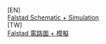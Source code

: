 [EN]  
[Falstad Schematic + Simulation](http://www.falstad.com/circuit/circuitjs.html?cct=$+1+0.000005+10.20027730826997+81+5+43%0Ar+528+176+528+240+0+1000%0Ar+528+240+528+304+0+1000%0Aw+256+496+336+496+0%0Aw+256+432+336+432+0%0Aw+256+368+336+368+0%0Aw+256+304+336+304+0%0Aw+256+240+336+240+0%0Aw+256+176+336+176+0%0Aw+416+176+528+176+0%0Aw+528+240+416+240+0%0Aw+416+304+528+304+0%0Aw+528+368+416+368+0%0Aw+416+432+528+432+0%0Aw+528+496+416+496+0%0Aw+528+176+528+96+0%0AR+528+96+528+32+0+0+40+5+0+0+0.5%0Aw+304+128+304+192+0%0Aw+304+192+304+256+0%0Aw+304+256+304+320+0%0Aw+304+320+304+384+0%0Aw+304+384+304+448+0%0Aw+304+448+304+576+0%0As+256+176+304+128+0+1+false%0As+256+240+304+192+0+1+false%0As+256+304+304+256+0+1+false%0As+256+368+304+320+0+1+false%0As+256+496+304+448+0+1+false%0As+336+496+384+448+0+1+false%0As+256+432+304+384+0+1+false%0As+336+368+384+320+0+1+false%0As+336+304+384+256+0+1+false%0As+336+240+384+192+0+1+false%0As+336+176+384+128+0+1+false%0Aw+384+448+384+576+0%0Aw+384+384+384+448+0%0Aw+384+320+384+384+0%0Aw+384+256+384+320+0%0Aw+384+192+384+256+0%0Aw+384+128+384+192+0%0Aw+336+176+416+176+0%0Aw+336+240+416+240+0%0Aw+336+304+416+304+0%0Aw+336+368+416+368+0%0Aw+336+432+416+432+0%0Aw+336+496+416+496+0%0Aw+464+384+464+448+0%0As+416+432+464+384+0+1+false%0Aw+464+320+464+384+0%0As+416+368+464+320+0+1+false%0Aw+464+256+464+320+0%0As+416+304+464+256+0+1+false%0Aw+464+192+464+256+0%0As+416+240+464+192+0+1+false%0Aw+464+128+464+192+0%0As+416+176+464+128+0+1+false%0As+416+496+464+448+0+1+false%0Aw+464+448+464+576+0%0Ar+464+576+384+576+0+6800%0Ar+384+576+304+576+0+6800%0Ar+464+576+464+656+0+6800%0Ag+464+656+464+704+0%0Aa+912+384+1056+384+1+10000+-15+1000000+0+0%0Aw+912+400+912+464+0%0Aw+1056+384+1056+464+0%0Ar+912+464+1056+464+0+203600%0Ar+816+464+912+464+0+1000%0Ag+816+464+816+512+0%0Aw+1056+384+1200+384+2%0Aw+912+368+688+368+0%0Aw+688+576+464+576+2%0Aw+688+368+688+576+0%0Ar+528+304+528+368+0+1000%0Ar+528+368+528+432+0+1000%0Ar+528+432+528+496+0+1000%0Ax+1068+400+1301+403+4+10+this%5Csvalue%5Csis%5Cswhat%5Csyou%5Csread%5Csfrom%5Csthe%5CsMCU%5Cs(0~1023)%0As+336+432+384+384+0+1+false%0Ax+688+576+840+579+4+10+connect%5Csto%5CsPin%5Cs2%5Csof%5CsDigispark%0Ao+69+64+0+4615+0.0000762939453125+0.00009765625+0+2+69+3%0Ao+67+64+0+4615+0.0000762939453125+0.00009765625+1+2+67+3%0A
)  
[TW]  
[Falstad 電路圖 + 模擬](http://www.falstad.com/circuit/circuitjs.html?cct=$+1+0.000005+10.20027730826997+81+5+43%0Ar+528+176+528+240+0+1000%0Ar+528+240+528+304+0+1000%0Aw+256+496+336+496+0%0Aw+256+432+336+432+0%0Aw+256+368+336+368+0%0Aw+256+304+336+304+0%0Aw+256+240+336+240+0%0Aw+256+176+336+176+0%0Aw+416+176+528+176+0%0Aw+528+240+416+240+0%0Aw+416+304+528+304+0%0Aw+528+368+416+368+0%0Aw+416+432+528+432+0%0Aw+528+496+416+496+0%0Aw+528+176+528+96+0%0AR+528+96+528+32+0+0+40+5+0+0+0.5%0Aw+304+128+304+192+0%0Aw+304+192+304+256+0%0Aw+304+256+304+320+0%0Aw+304+320+304+384+0%0Aw+304+384+304+448+0%0Aw+304+448+304+576+0%0As+256+176+304+128+0+1+false%0As+256+240+304+192+0+1+false%0As+256+304+304+256+0+1+false%0As+256+368+304+320+0+1+false%0As+256+496+304+448+0+1+false%0As+336+496+384+448+0+1+false%0As+256+432+304+384+0+1+false%0As+336+368+384+320+0+1+false%0As+336+304+384+256+0+1+false%0As+336+240+384+192+0+1+false%0As+336+176+384+128+0+1+false%0Aw+384+448+384+576+0%0Aw+384+384+384+448+0%0Aw+384+320+384+384+0%0Aw+384+256+384+320+0%0Aw+384+192+384+256+0%0Aw+384+128+384+192+0%0Aw+336+176+416+176+0%0Aw+336+240+416+240+0%0Aw+336+304+416+304+0%0Aw+336+368+416+368+0%0Aw+336+432+416+432+0%0Aw+336+496+416+496+0%0Aw+464+384+464+448+0%0As+416+432+464+384+0+1+false%0Aw+464+320+464+384+0%0As+416+368+464+320+0+1+false%0Aw+464+256+464+320+0%0As+416+304+464+256+0+1+false%0Aw+464+192+464+256+0%0As+416+240+464+192+0+1+false%0Aw+464+128+464+192+0%0As+416+176+464+128+0+1+false%0As+416+496+464+448+0+1+false%0Aw+464+448+464+576+0%0Ar+464+576+384+576+0+6800%0Ar+384+576+304+576+0+6800%0Ar+464+576+464+656+0+6800%0Ag+464+656+464+704+0%0Aa+912+384+1056+384+1+10000+-15+1000000+0+0%0Aw+912+400+912+464+0%0Aw+1056+384+1056+464+0%0Ar+912+464+1056+464+0+203600%0Ar+816+464+912+464+0+1000%0Ag+816+464+816+512+0%0Aw+1056+384+1200+384+2%0Aw+912+368+688+368+0%0Aw+688+576+464+576+2%0Aw+688+368+688+576+0%0Ar+528+304+528+368+0+1000%0Ar+528+368+528+432+0+1000%0Ar+528+432+528+496+0+1000%0Ax+1068+400+1301+403+4+10+this%5Csvalue%5Csis%5Cswhat%5Csyou%5Csread%5Csfrom%5Csthe%5CsMCU%5Cs(0~1023)%0As+336+432+384+384+0+1+false%0Ax+688+576+840+579+4+10+connect%5Csto%5CsPin%5Cs2%5Csof%5CsDigispark%0Ao+69+64+0+4615+0.0000762939453125+0.00009765625+0+2+69+3%0Ao+67+64+0+4615+0.0000762939453125+0.00009765625+1+2+67+3%0A
)  
